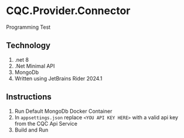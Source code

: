 # CQC.Provider.Connector
Programming Test

## Technology
1. .net 8
2. .Net Minimal API
3. MongoDb
5. Written using JetBrains Rider 2024.1

## Instructions
1. Run Default MongoDb Docker Container
1. In `appsettings.json` replace `<YOU API KEY HERE>` with a valid api key from the CQC Api Service
2. Build and Run

